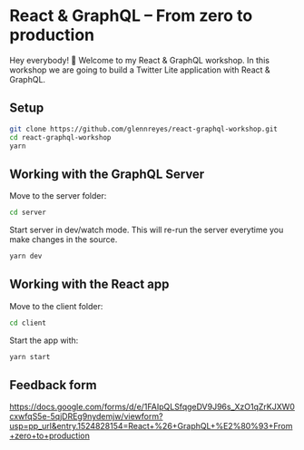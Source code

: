 # React & GraphQL – From zero to production

Hey everybody! 👋 Welcome to my React & GraphQL workshop. In this workshop we are going to build a Twitter Lite application with React & GraphQL.

## Setup

```sh
git clone https://github.com/glennreyes/react-graphql-workshop.git
cd react-graphql-workshop
yarn
```

## Working with the GraphQL Server

Move to the server folder:

```sh
cd server
```

Start server in dev/watch mode. This will re-run the server everytime you make changes in the source.

```sh
yarn dev
```

## Working with the React app

Move to the client folder:

```sh
cd client
```

Start the app with:

```sh
yarn start
```

## Feedback form

https://docs.google.com/forms/d/e/1FAIpQLSfqgeDV9J96s_XzO1qZrKJXW0cxwfqS5e-5qjDREg9nydemjw/viewform?usp=pp_url&entry.1524828154=React+%26+GraphQL+%E2%80%93+From+zero+to+production

